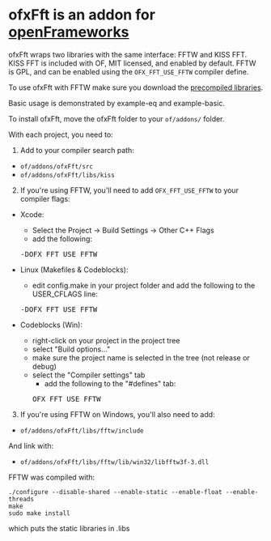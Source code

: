 # ofxFft is an addon for [openFrameworks](http://openframeworks.cc)

ofxFft wraps two libraries with the same interface: FFTW and KISS FFT. KISS FFT is included with OF, MIT licensed, and enabled by default. FFTW is GPL, and can be enabled using the `OFX_FFT_USE_FFTW` compiler define.

To use ofxFft with FFTW make sure you download the [precompiled libraries](https://github.com/downloads/kylemcdonald/ofxFft/fftw-libs.zip).

Basic usage is demonstrated by example-eq and example-basic.

To install ofxFft, move the ofxFft folder to your `of/addons/` folder.

With each project, you need to:

1. Add to your compiler search path:
  - `of/addons/ofxFft/src`  
  - `of/addons/ofxFft/libs/kiss`

2. If you're using FFTW, you'll need to add `OFX_FFT_USE_FFTW` to your compiler flags:

  - Xcode:
	* Select the Project -> Build Settings -> Other C++ Flags
	* add the following:
	<pre>
	-DOFX_FFT_USE_FFTW
	</pre>

  - Linux (Makefiles & Codeblocks):
    * edit config.make in your project folder and add the following to the USER_CFLAGS line:
    <pre>
    -DOFX_FFT_USE_FFTW
    </pre>
	
  - Codeblocks (Win):
	* right-click on your project in the project tree
	* select "Build options..."
	* make sure the project name is selected in the tree (not release or debug)
	* select the "Compiler settings" tab
	  * add the following to the "#defines" tab:
	  <pre>
	  OFX_FFT_USE_FFTW
	  </pre>


3. If you're using FFTW on Windows, you'll also need to add:
  - `of/addons/ofxFft/libs/fftw/include`

  And link with:
  - `of/addons/ofxFft/libs/fftw/lib/win32/libfftw3f-3.dll`


FFTW was compiled with:

    ./configure --disable-shared --enable-static --enable-float --enable-threads
    make
    sudo make install

which puts the static libraries in .libs
